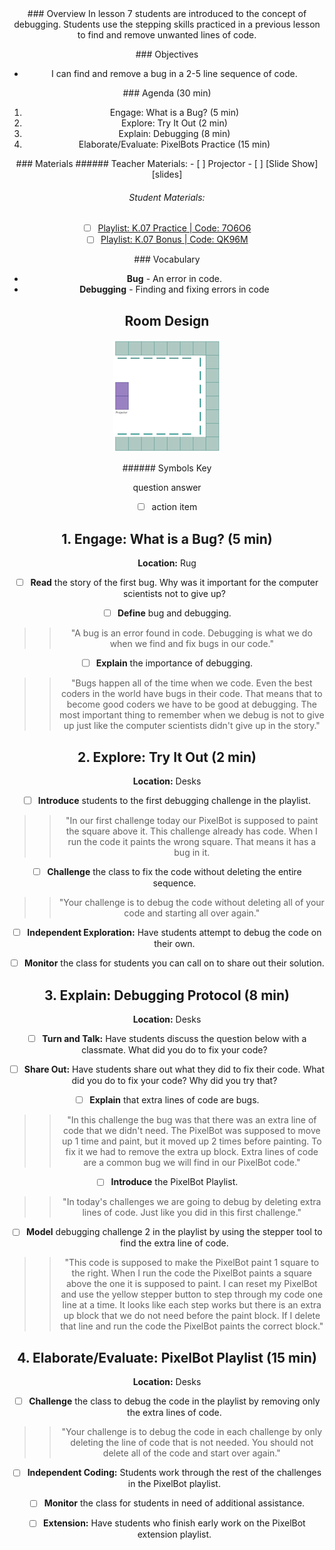 <header class='header' title='Find the Bug' subtitle='Lesson 07'/>

<notable>
<iconp src='/icons/activity.png'>### Overview</iconp>
In lesson 7 students are introduced to the concept of debugging. Students use the stepping skills practiced in a previous lesson to find and remove unwanted lines of code.

<iconp src='/icons/objectives.png'>### Objectives</iconp>

- I can find and remove a bug in a 2-5 line sequence of code.

<iconp src='/icons/agenda.png'>### Agenda (30 min)</iconp>

1. Engage: What is a Bug? (5 min)
1. Explore: Try It Out (2 min)
1. Explain: Debugging (8 min)
1. Elaborate/Evaluate: PixelBots Practice (15 min)

<note>
<iconp src='/icons/materials.png'>### Materials</iconp>
###### Teacher Materials:
- [ ] Projector
- [ ] [Slide Show][slides]

###### Student Materials:
- [ ] [Playlist: K.07 Practice | Code: 7O6O6][practice]
- [ ] [Playlist: K.07 Bonus | Code: QK96M][extension]

<iconp src='/icons/vocab.png'>### Vocabulary</iconp>
- **Bug** - An error in code.
- **Debugging** - Finding and fixing errors in code

</note>

<pagebreak/>

## Room Design

![room](/images/layout-online.png)

<note borderLeft='2px solid green' mt='2em'>
###### Symbols Key

<iconp ml='1.65em' type='question'>question</iconp>
<iconp ml='1.65em' type='answer'>answer</iconp>
- [ ] action item
</note>

<pagebreak/>

## 1. Engage: What is a Bug? (5 min)
**Location:** Rug
- [ ] **Read** the story of the first bug.
<iconp type='question'>Why was it important for the computer scientists not to give up?</iconp>

- [ ] **Define** bug and debugging.
>> "A bug is an error found in code. Debugging is what we do when we find and fix bugs in our code."

- [ ] **Explain** the importance of debugging.
>> "Bugs happen all of the time when we code. Even the best coders in the world have bugs in their code. That means that to become good coders we have to be good at debugging. The most important thing to remember when we debug is not to give up just like the computer scientists didn't give up in the story."

## 2. Explore: Try It Out (2 min)
**Location:** Desks
- [ ] **Introduce** students to the first debugging challenge in the playlist.
>>"In our first challenge today our PixelBot is supposed to paint the square above it. This challenge already has code. When I run the code it paints the wrong square. That means it has a bug in it.

- [ ] **Challenge** the class to fix the code without deleting the entire sequence.
>>"Your challenge is to debug the code without deleting all of your code and starting all over again."

- [ ] **Independent Exploration:** Have students attempt to debug the code on their own.

- [ ] **Monitor** the class for students you can call on to share out their solution.

## 3. Explain: Debugging Protocol (8 min)
**Location:** Desks

- [ ] **Turn and Talk:** Have students discuss the question below with a classmate.
<iconp type='question'>What did you do to fix your code?</iconp>

- [ ] **Share Out:** Have students share out what they did to fix their code.
<iconp type='question'>What did you do to fix your code?</iconp>
<iconp type='question'>Why did you try that?</iconp>

- [ ] **Explain** that extra lines of code are bugs.
>>"In this challenge the bug was that there was an extra line of code that we didn't need. The PixelBot was supposed to move up 1 time and paint, but it moved up 2 times before painting. To fix it we had to remove the extra up block. Extra lines of code are a common bug we will find in our PixelBot code."

- [ ] **Introduce** the PixelBot Playlist.
>>"In today's challenges we are going to debug by deleting extra lines of code. Just like you did in this first challenge."

- [ ] **Model** debugging challenge 2 in the playlist by using the stepper tool to find the extra line of code.
>>"This code is supposed to make the PixelBot paint 1 square to the right. When I run the code the PixelBot paints a square above the one it is supposed to paint. I can reset my PixelBot and use the yellow stepper button to step through my code one line at a time. It looks like each step works but there is an extra up block that we do not need before the paint block. If I delete that line and run the code the PixelBot paints the correct block."

## 4. Elaborate/Evaluate: PixelBot Playlist (15 min)
**Location:** Desks
- [ ] **Challenge** the class to debug the code in the playlist by removing only the extra lines of code.
>>"Your challenge is to debug the code in each challenge by only deleting the line of code that is not needed. You should not delete all of the code and start over again."

- [ ] **Independent Coding:** Students work through the rest of the challenges in the PixelBot playlist.

- [ ] **Monitor** the class for students in need of additional assistance.

- [ ] **Extension:** Have students who finish early work on the PixelBot extension playlist.

</notable>

[slides]: https://drive.google.com/open?id=1FCEnq0twinc7a30fRQPYCOOzMa9k9AXN_uJkPSGSuq0
[practice]:http://www.pixelbots.io/7O6O6
[extension]:  http://www.pixelbots.io/QK96M
